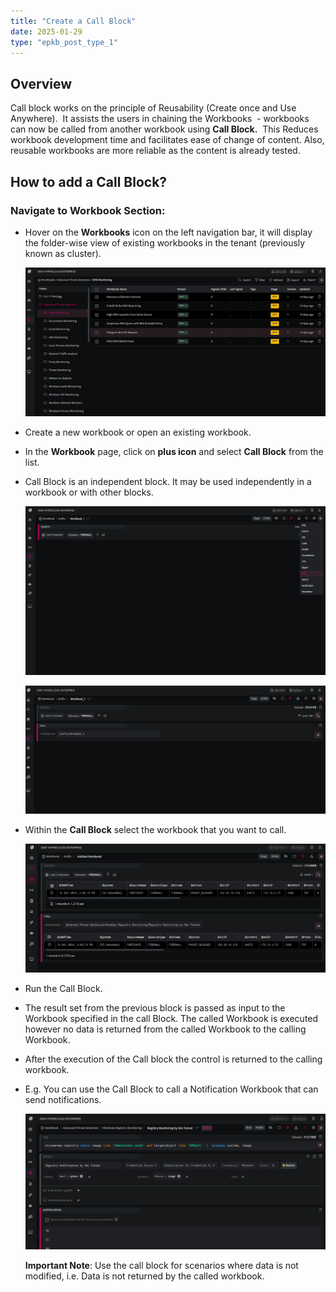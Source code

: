 ```yaml
---
title: "Create a Call Block"
date: 2025-01-29
type: "epkb_post_type_1"
---
```


## **Overview**

Call block works on the principle of Reusability (Create once and Use Anywhere).  It assists the users in chaining the Workbooks  - workbooks can now be called from another workbook using **Call Block.**  This Reduces workbook development time and facilitates ease of change of content. Also, reusable workbooks are more reliable as the content is already tested.

## **How to add a Call Block?**

### **Navigate to Workbook Section:**

- Hover on the **Workbooks** icon on the left navigation bar, it will display the folder-wise view of existing workbooks in the tenant (previously known as cluster).  
      
    ![](./images-Create%20a%20Call%20Block/Create-a-Call-Block-1.png)  
      
    

- Create a new workbook or open an existing workbook. 

- In the **Workbook** page, click on **plus icon** and select **Call Block** from the list.

- Call Block is an independent block. It may be used independently in a workbook or with other blocks.  
      
    ![](./images-Create%20a%20Call%20Block/Create-a-Call-Block-2.png)  
      
      
    ![](./images-Create%20a%20Call%20Block/Create-a-Call-Block-3.png)  
      
    

- Within the **Call Block** select the workbook that you want to call.  
      
    ![](./images-Create%20a%20Call%20Block/Create-a-Call-Block-4.png)  
      
    

- Run the Call Block. 

- The result set from the previous block is passed as input to the Workbook specified in the call Block. The called Workbook is executed however no data is returned from the called Workbook to the calling Workbook.

- After the execution of the Call block the control is returned to the calling workbook.

- E.g. You can use the Call Block to call a Notification Workbook that can send notifications.  
      
    ![](./images-Create%20a%20Call%20Block/Create-a-Call-Block-5.png)  
      
    **Important Note**: Use the call block for scenarios where data is not modified, i.e. Data is not returned by the called workbook.
